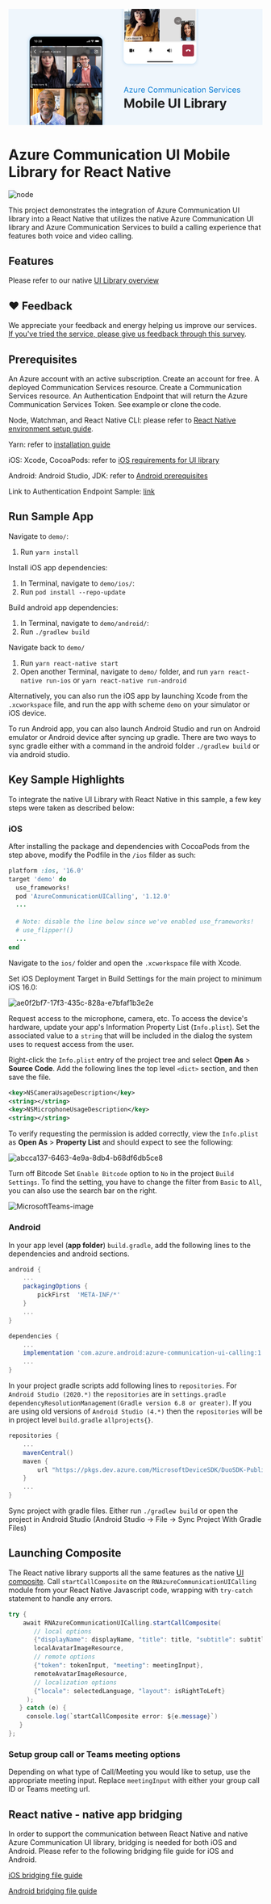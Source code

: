 ![Hero Image](/mobile-ui-library-hero-image.png)

# Azure Communication UI Mobile Library for React Native

![node](https://img.shields.io/badge/node-%3E%3D14.0.0-brightgreen)

This project demonstrates the integration of Azure Communication UI library into a React Native that utilizes the native Azure Communication UI library and Azure Communication Services to build a calling experience that features both voice and video calling.

## Features

Please refer to our native [UI Library overview](https://docs.microsoft.com/en-us/azure/communication-services/concepts/ui-library/ui-library-overview?pivots=platform-mobile)

## ❤️ Feedback

We appreciate your feedback and energy helping us improve our services. [If you&#39;ve tried the service, please give us feedback through this survey](https://microsoft.qualtrics.com/jfe/form/SV_9WTOR2ItSo0oFee).

## Prerequisites

An Azure account with an active subscription. Create an account for free.
A deployed Communication Services resource. Create a Communication Services resource.
An Authentication Endpoint that will return the Azure Communication Services Token. See example or clone the code.

Node, Watchman, and React Native CLI: please refer to [React Native environment setup guide](https://reactnative.dev/docs/environment-setup).

Yarn: refer to [installation guide](https://classic.yarnpkg.com/lang/en/docs/install)

iOS: Xcode, CocoaPods: refer to [iOS requirements for UI library](https://github.com/Azure/communication-ui-library-ios#requirements)

Android: Android Studio, JDK: refer to [Android prerequisites](https://github.com/Azure/communication-ui-library-android#prerequisites)

Link to Authentication Endpoint Sample: [link](https://docs.microsoft.com/en-us/azure/communication-services/quickstarts/identity/quick-create-identity)

## Run Sample App

Navigate to `demo/`:

1. Run `yarn install`

Install iOS app dependencies:

1. In Terminal, navigate to `demo/ios/`:
2. Run `pod install --repo-update`

Build android app dependencies:

1. In Terminal, navigate to `demo/android/`:
2. Run `./gradlew build`

Navigate back to `demo/`

1. Run `yarn react-native start`
2. Open another Terminal, navigate to `demo/` folder, and run `yarn react-native run-ios` or `yarn react-native run-android`

Alternatively, you can also run the iOS app by launching Xcode from the `.xcworkspace` file, and run the app with scheme `demo` on your simulator or iOS device.

To run Android app, you can also launch Android Studio and run on Android emulator or Android device after syncing up gradle. There are two ways to sync gradle either with a command in the android folder `./gradlew build` or via android studio.

## Key Sample Highlights

To integrate the native UI Library with React Native in this sample, a few key steps were taken as described below:

### iOS

After installing the package and dependencies with CocoaPods from the step above, modify the Podfile in the `/ios` filder as such:

```ruby
platform :ios, '16.0' 
target 'demo' do 
  use_frameworks! 
  pod 'AzureCommunicationUICalling', '1.12.0' 
  ... 

  # Note: disable the line below since we've enabled use_frameworks! 
  # use_flipper!() 
  ... 
end 
```

Navigate to the `ios/` folder and open the `.xcworkspace` file with Xcode.

Set iOS Deployment Target in Build Settings for the main project to minimum iOS 16.0:

![ae0f2bf7-17f3-435c-828a-e7bfaf1b3e2e](https://user-images.githubusercontent.com/9044372/180568611-71d671c2-6bd4-4542-9d66-87fc9da8eddd.jpg)

Request access to the microphone, camera, etc.
To access the device's hardware, update your app's Information Property List (`Info.plist`). Set the associated value to a `string` that will be included in the dialog the system uses to request access from the user.

Right-click the `Info.plist` entry of the project tree and select **Open As** > **Source Code**. Add the following lines the top level `<dict>` section, and then save the file.

```xml
<key>NSCameraUsageDescription</key> 
<string></string> 
<key>NSMicrophoneUsageDescription</key> 
<string></string> 
```

To verify requesting the permission is added correctly, view the `Info.plist` as **Open As** > **Property List** and should expect to see the following:

![abcca137-6463-4e9a-8db4-b68df6db5ce8](https://user-images.githubusercontent.com/9044372/180568964-71348562-e9a6-4a5e-847e-537e58e376ce.jpg)

Turn off Bitcode
Set `Enable Bitcode` option to `No` in the project `Build Settings`. To find the setting, you have to change the filter from `Basic` to `All`, you can also use the search bar on the right.

![MicrosoftTeams-image](https://user-images.githubusercontent.com/9044372/180569028-f3d86bdf-7016-4f37-8c3f-49332b0c7ef3.png)

### Android

In your app level (**app folder**) `build.gradle`, add the following lines to the dependencies and android sections.

```groovy
android {
    ...
    packagingOptions {
        pickFirst  'META-INF/*'
    }
    ...
}
```

```groovy
dependencies {
    ...
    implementation 'com.azure.android:azure-communication-ui-calling:1.2.0'
    ...
}
```

In your project gradle scripts add following lines to `repositories`. For `Android Studio (2020.*)` the `repositories` are in `settings.gradle` `dependencyResolutionManagement(Gradle version 6.8 or greater)`. If you are using old versions of `Android Studio (4.*)` then the `repositories` will be in project level `build.gradle` `allprojects{}`.

```groovy
repositories {
    ...
    mavenCentral()
    maven {
        url "https://pkgs.dev.azure.com/MicrosoftDeviceSDK/DuoSDK-Public/_packaging/Duo-SDK-Feed/maven/v1"
    }
    ...
}
```

Sync project with gradle files. Either run `./gradlew build` or open the project in Android Studio (Android Studio -> File -> Sync Project With Gradle Files)

## Launching Composite

The React native library supports all the same features as the native [UI composite](https://github.com/Azure/communication-ui-library-android). Call `startCallComposite` on the `RNAzureCommunicationUICalling` module from your React Native Javascript code, wrapping with `try-catch` statement to handle any errors.

```cs
try {
    await RNAzureCommunicationUICalling.startCallComposite(
       // local options
       {"displayName": displayName, "title": title, "subtitle": subtitle},
       localAvatarImageResource,
       // remote options
       {"token": tokenInput, "meeting": meetingInput},
       remoteAvatarImageResource,
       // localization options
       {"locale": selectedLanguage, "layout": isRightToLeft} 
     );
   } catch (e) {
     console.log(`startCallComposite error: ${e.message}`)
   }
};
```

### Setup group call or Teams meeting options

Depending on what type of Call/Meeting you would like to setup, use the appropriate meeting input. Replace `meetingInput` with either your group call ID or Teams meeting url.

## React native - native app bridging

In order to support the communication between React Native and native Azure Communication UI library, bridging is needed for both iOS and Android. Please refer to the following bridging file guide for iOS and Android.

[iOS bridging file guide](demo/ios/README.md)

[Android bridging file guide](demo/android/README.md)
